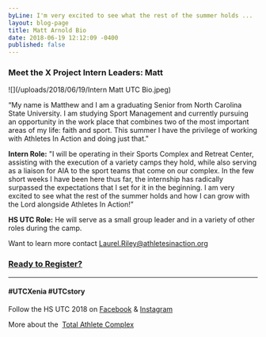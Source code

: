 ```yaml
---
byLine: I'm very excited to see what the rest of the summer holds ...
layout: blog-page
title: Matt Arnold Bio
date: 2018-06-19 12:12:09 -0400
published: false
---
```

### Meet the X Project Intern Leaders:  Matt

![](/uploads/2018/06/19/Intern Matt UTC Bio.jpeg)

“My name is Matthew and I am a graduating Senior from North Carolina State University. I am studying Sport Management and currently pursuing an opportunity in the work place that combines two of the most important areas of my life: faith and sport. This summer I have the privilege of working with Athletes In Action and doing just that."

**Intern Role:**  "I will be operating in their Sports Complex and Retreat Center, assisting with the execution of a variety camps they hold, while also serving as a liaison for AIA to the sport teams that come on our complex. In the few short weeks I have been here thus far, the internship has radically surpassed the expectations that I set for it in the beginning. I am very excited to see what the rest of the summer holds and how I can grow with the Lord alongside Athletes In Action!”

**HS UTC Role:**  He will serve as a small group leader and in a variety of other roles during the camp.

Want to learn more contact [Laurel.Riley@athletesinaction.org](mailto:laurel.riley@athletesinaction.org)

### [**Ready to Register?**](https://my.athletesinaction.org/public/forms/SCRC-Camp.aspx)

---

#### **#UTCXenia     #UTCstory**

Follow the HS UTC 2018 on  [Facebook](https://www.facebook.com/aiatotalathletecomplex/) & [Instagram](https://www.instagram.com/aia_sports_complex/)

More about the  [Total Athlete Complex](http://www.aiasportscomplex.com/)
